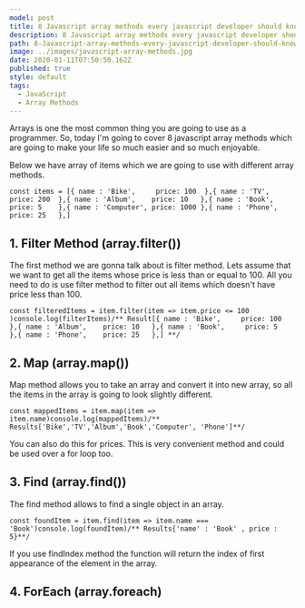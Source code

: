 ```yaml
---
model: post
title: 8 Javascript array methods every javascript developer should know!
description: 8 Javascript array methods every javascript developer should know!
path: 8-Javascript-array-methods-every-javascript-developer-should-know
image: ../images/javascript-array-methods.jpg
date: 2020-01-11T07:50:50.162Z
published: true
style: default
tags:
  - JavaScript
  - Array Methods
---
```

 Arrays is one the most common thing you are going to use as a programmer. So, today I'm going to cover 8 javascript array methods which are going to make your life so much easier and so much enjoyable.

Below  we have array of items which we are going to use with different array methods.

```
const items = [{ name : 'Bike',     price: 100  },{ name : 'TV',       price: 200  },{ name : 'Album',    price: 10   },{ name : 'Book',     price: 5    },{ name : 'Computer', price: 1000 },{ name : 'Phone',    price: 25   },]
```

## 1. Filter Method (array.filter())

The first method we are gonna talk about is filter method. Lets assume that we want to get all the items whose price is less than or equal to 100. All you need to do is use filter method to filter out all items which doesn't have price less than 100.

```
const filteredItems = item.filter(item => item.price <= 100 )console.log(filterItems)/** Result[{ name : 'Bike',     price: 100  },{ name : 'Album',    price: 10   },{ name : 'Book',     price: 5    },{ name : 'Phone',    price: 25   },] **/
```

## 2. Map (array.map()) 

Map method allows you to take an array and convert it into new array, so all the items in the array is going to look slightly different.

```
const mappedItems = item.map(item => item.name)console.log(mappedItems)/** Results['Bike','TV','Album','Book','Computer', 'Phone']**/
```

You can also do this for prices. This is very convenient method and could be used over a for loop too.

## 3. Find (array.find()) 

The find method allows to find a single object in an array.

```
const foundItem = item.find(item => item.name === 'Book')console.log(foundItem)/** Results{'name' : 'Book' , price : 5}**/
```

If you use findIndex method the function will return the index of first appearance of the element in the array.

## 4. ForEach (array.foreach)
